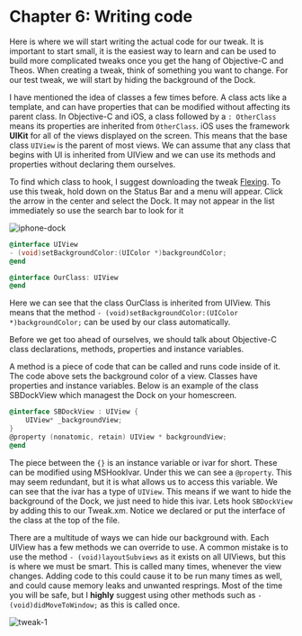 # Chapter 6: Writing code

Here is where we will start writing the actual code for our tweak. It is important to start small, it is the easiest way to learn and can be used to build more complicated tweaks once you get the hang of Objective-C and Theos. When creating a tweak, think of something you want to change. For our test tweak, we will start by hiding the background of the Dock.

I have mentioned the idea of classes a few times before. A class acts like a template, and can have properties that can be modified without affecting its parent class. In Objective-C and iOS, a class followed by a ```: OtherClass``` means its properties are inherited from ```OtherClass```. iOS uses the framework **UIKit** for all of the views displayed on the screen. This means that the base class ```UIView``` is the parent of most views. We can assume that any class that begins with UI is inherited from UIView and we can use its methods and properties without declaring them ourselves. 

To find which class to hook, I suggest downloading the tweak [Flexing](http://cydia.saurik.com/package/com.pantsthief.flexing/). To use this tweak, hold down on the Status Bar and a menu will appear. Click the arrow in the center and select the Dock. It may not appear in the list immediately so use the search bar to look for it

![iphone-dock](https://github.com/MTACS/TweakGuide/blob/master/images/iphone-dock.png)

```objective-c
@interface UIView
- (void)setBackgroundColor:(UIColor *)backgroundColor;
@end

@interface OurClass: UIView
@end
```

Here we can see that the class OurClass is inherited from UIView. This means that the method ```- (void)setBackgroundColor:(UIColor *)backgroundColor;``` can be used by our class automatically. 

Before we get too ahead of ourselves, we should talk about Objective-C class declarations, methods, properties and instance variables. 

A method is a piece of code that can be called and runs code inside of it. The code above sets the background color of a view. Classes have properties and instance variables. Below is an example of the class SBDockView which managest the Dock on your homescreen.

```objective-c
@interface SBDockView : UIView {
    UIView* _backgroundView;
}
@property (nonatomic, retain) UIView * backgroundView;  
@end
```

The piece between the ```{}``` is an instance variable or ivar for short. These can be modified using MSHookIvar. Under this we can see a ```@property```. This may seem redundant, but it is what allows us to access this variable. We can see that the ivar has a type of ```UIView```. This means if we want to hide the background of the Dock, we just need to hide this ivar. Lets hook ```SBDockView``` by adding this to our Tweak.xm. Notice we declared or put the interface of the class at the top of the file.

There are a multitude of ways we can hide our background with. Each UIView has a few methods we can override to use. A common mistake is to use the method ```- (void)layoutSubviews``` as it exists on all UIViews, but this is where we must be smart. This is called many times, whenever the view changes. Adding code to this could cause it to be run many times as well, and could cause memory leaks and unwanted resprings. Most of the time you will be safe, but I **highly** suggest using other methods such as ```- (void)didMoveToWindow;``` as this is called once. 

![tweak-1](https://github.com/MTACS/TweakGuide/blob/master/images/tweak-1.png)
